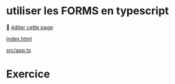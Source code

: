 # utiliser les FORMS en typescript

:memo: [éditer cette page](https://gitlab.com/-/ide/project/webdev101/webdev101.gitlab.io/edit/main/-/public/17_forms/README.md)

[index.html](index.html ":include :type=code html")

[src/app.ts](src/app.ts ":include :type=code typescript")

# Exercice 